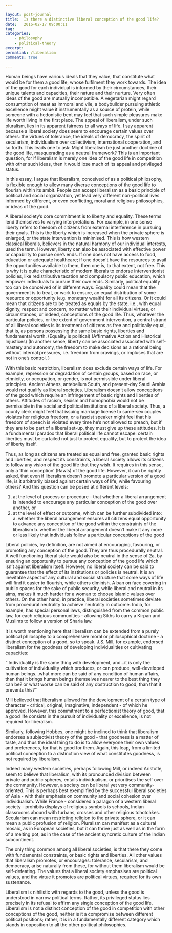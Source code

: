 ```yaml
---

layout: post-journal
title:  Is there a distinctive liberal conception of the good life?
date:   2016-02-17 09:00:11
tag: 
categories: 
    - philosophy
    - political-theory
excerpt: 
permalink: /liberalism
comments: true

---
```


Human beings have various ideals that they value, that constitute what would be for them a good life, whose fulfilment they work towards. The idea of the good for each individual is informed by their circumstances, their unique talents and capacities,  their nature and their nurture. Very often ideas of the good are mutually incompatible. A vegetarian might regard consumption of meat as immoral and vile, a bodybuilder pursuing athletic excellence might value it instrumentally as a source of protein, while someone with a hedonistic bent may feel that such simple pleasures make life worth living in the first place. The appeal of liberalism, under such pluralism, lies in its apparent fairness to all ways of life.  I say apparent because a liberal society does seem to encourage certain values over others: the virtues of tolerance, the ideals of democracy, the spirit of secularism, individualism over collectivism, international cooperation, and so forth. This leads one to ask: Might liberalism be just another doctrine of the good life, masquerading as a neutral framework?  This is an important question, for if liberalism is merely one idea of the good life in competition with other such ideas, then it would lose much of its appeal and privileged status.

In this essay, I argue that liberalism, conceived of as a political philosophy,  is flexible enough to allow many diverse conceptions of the good life to flourish within its ambit. People can accept liberalism as a basic principle of political and social organization, yet lead very different non-political lives informed by different, or even conflicting, moral and religious philosophies, or ideas of the good.

A liberal society’s core commitment is to liberty and equality.  These terms lend themselves to varying interpretations. For example, in one sense liberty refers to freedom of citizens from external interference  in pursuing their goals. This is the liberty which is increased when the private sphere is enlarged, or the state intervention is minimised.  This is how western classical liberals, believers in the natural harmony of our individual interests, used the term. However, liberty can also be associated with effective power or capability to pursue one’s ends. If one does not have access to food, education or adequate healthcare; if one doesn’t have the resources to avail the opportunities available to them, then one is, to that extent, not free. This is why it is quite characteristic of modern liberals to endorse interventionist policies, like redistributive taxation and compulsory public education, which empower individuals to pursue their own ends. Similarly, political equality too can be conceived of in different ways. Equality could mean that the government is to treat, or work to ensure, an equal distribution of some resource or opportunity (e.g. monetary wealth) for all its citizens. Or it could mean that citizens are to be treated as equals by the state, i.e.,  with equal dignity, respect and concern, no matter what their individual virtues, or circumstances, or indeed, conceptions of the good life. Thus, whatever the particular policies, or the extent of government intervention, a central strand of all liberal societies is its treatment of citizens as free and politically equal, that is, as persons possessing the same basic rights, liberties and fundamental worth. (Equality is political) (Affirmative Action and Historical Injustices)  (In another sense, liberty can be associated associated with self-mastery and autonomy, the freedom to make decisions as a rational being without internal pressures, i.e. freedom from cravings, or impluses that are not in one’s control. )


With this basic restriction, liberalism does exclude certain ways of life. For example, repression or degradation of certain groups, based on race, or ethnicity, or occupation, or gender, is not permissible under liberal principles. Ancient Athens, antebellum South, and present-day Saudi Arabia would not qualify as liberal societies. Liberalism doesn’t allow conceptions of the good which require an infringement of basic rights and liberties of others. Attitudes of racism, sexism and homophobia would not be permissible in the social and political institutions of a liberal society.  Thus, a county clerk might feel that issuing marriage license to same-sex couples violates her religious freedom, or a fascist speaker might feel that his freedom of speech is violated every time he’s not allowed to preach, but if they are to be part of a liberal set-up, they must give up these attitudes. It is a fundamental paradox that liberal political life cannot escape:  certain liberties must be curtailed not just to protect equality, but to protect the idea of liberty itself.

Thus, as long as citizens are treated as equal and free, granted basic rights and liberties, and respect its constraints, a liberal society allows its citizens to follow any vision of the good life that they wish. It requires in this sense, only a ‘thin conception’ (Rawls) of the good life. However, it can be rightly asked, that even if liberalism doesn’t promote a particular version of a good life, is it arbitrarily biased against certain ways of life, while favouring others?  And this question can be posed at different levels:  
1. at the level of process or procedure -  that whether a liberal arrangement is intended to encourage any particular conception of the good over another, or
2. at the level of effect or outcome, which can be further subdivided into:
 a. whether the liberal arrangement ensures all citizens equal opportunity to advance any conception of the good  within the constraints of the liberalism
 b. whether the liberal arrangement doesn’t make it any more or less likely that individuals follow a particular conceptions of the good

Liberal policies, by definition, are not aimed at encouraging, favouring, or promoting any conception of the good. They are thus procedurally neutral. A well functioning liberal state would also be neutral in the sense of 2a, by ensuring an opportunity to pursue any conception of the good life which isn’t against liberalism itself. However, no liberal society can be said to guarantee that the effect of its institutions or policies is neutral. It is an inevitable aspect of any cultural and social structure that some ways of life will find it easier to flourish, while others diminish. A ban on face covering in public spaces for the sake of public security, while liberal and neutral in its aims, makes it much harder for a woman to choose Islamic values over others. On the other hand,  in practice, liberal societies sometimes deviate from procedural neutrality to achieve neutrality in outcome. India, for example, has special personal laws, distinguished from the common public law, for each religious communities - allowing Sikhs to carry a Kirpan and Muslims to follow a version of Sharia law. 

It is worth mentioning here that liberalism can be extended from a purely political philosophy to a comprehensive moral or philosophical doctrine - a distinct conception of a good, so to speak.  J.S. Mill, for example, endorsed liberalism for the goodness of developing individualities or cultivating capacities:

“ Individuality is the same thing with development, and…it is only the cultivation of individuality which produces, or can produce, well-developed human beings…what more can be said of any condition of human affairs, than that it brings human beings themselves nearer to the best thing they can be? or what worse can be said of any obstruction to good, than that it prevents this?”

Mill believed that liberalism allowed for the development of a certain type of character - critical, original, imaginative, independent - of which he approved. However, this commitment to a perfectionist theory of good, that a good life consists in the pursuit of individuality or excellence, is not required for liberalism.

Similarly, following Hobbes, one might be inclined to think that liberalism endorses a subjectivist theory of the good - that goodness is a matter of taste, and thus the ideal thing to do is to allow everyone their own values and preferences, for that is good for them. Again, this leap, from a limited political conception to a distinction view of what constitutes goodness, is not required by liberalism. 

Indeed many western societies, perhaps following Mill, or indeed Aristotle,  seem to believe that liberalism, with its pronounced division between private and public spheres, entails individualism, or prioritises the self over the community.  However, a society can be liberal yet very community-oriented. This is perhaps best exemplified by the successful liberal societies of Asia - with their emphasis on community and social cohesion over individualism. While France - considered a paragon of a western liberal society - prohibits displays of religious symbols is schools, Indian classrooms abound with turbans, crosses and other religious tchotchkes.  Secularism can mean restricting religion to the private sphere, or it can mean a public profusion of religion. Pluralism can manifest as a cultural mosaic, as in European societies, but it can thrive just as well as in the form of a melting pot, as in the case of the ancient syncretic culture of the Indian subcontinent.  

The only thing common among all liberal societies, is that there they come with fundamental constraints, or basic rights and liberties.  All other values that liberalism promotes, or encourages: tolerance,  secularism, and democracy, arise naturally from these, for without them liberalism would be self-defeating. The values that a liberal society emphasises are political values, and the virtue it promotes are political virtues, required for its own sustenance.

Liberalism is nihilistic with regards to the good, unless the good is understood in narrow political terms. Rather, its privileged status lies precisely in its refusal to affirm any single conception of the good life. Liberalism is not a distinct conception of the good in competition with other conceptions of the good, neither is it a compromise between different political positions; rather, it is in a fundamentally different category which stands in opposition to all the other political philosophies. 